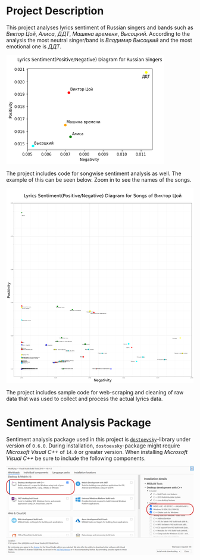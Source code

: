<!DOCTYPE html>
<html lang="en" data-color-mode="auto" data-light-theme="light" data-dark-theme="dark">
<head>
</head>
<body>
<h1>Project Description</h1>
<p>
This project analyses lyrics sentiment of Russian singers and bands such as <i>Виктор Цой</i>, <i>Алиса</i>, <i>ДДТ</i>, <i>Машина времени</i>, <i>Высоцкий</i>.
According to the analysis the most neutral singer/band is <i>Владимир Высоцкий</i> and the most emotional one is <i>ДДТ</i>.
</p>
<p><img src="images/lyrics-sentiment-of-russian-singers.png" alt="lyrics sentiment of russian singers according to Dostoevsky library" title="lyrics sentiment of russian singers according to Dostoevsky library" /></p>

The project includes code for songwise sentiment analysis as well. The example of this can be seen below. Zoom in to see the names of the songs.

<p><img src="images/Viktor-Tsoy-songs-sentiment-analysis.png" alt="Sentiment analysis of Viktor Tsoy's songs" title="Sentiment analysis of Viktor Tsoy's songs, zoom in to see the names of the songs." /></p>

<p>The project includes sample code for web-scraping and cleaning of raw data that was used to collect and process the actual lyrics data.</p>

<h1>Sentiment Analysis Package</h1>

Sentiment analysis package used in this project is <a href="https://github.com/bureaucratic-labs/dostoevsky">`dostoevsky`</a>-library under version of `0.6.0`. During installation, `dostoevsky`-package might require <i>Microsoft Visual C++</i> of `14.0` or greater version. When installing <i>Microsoft Visual C++</i> be sure to include the following components.

<p><img src="images/MS-visual-studio-build-tools.jpg" alt="MS-visual-studio-build-tools" title="MS visual studio build tools components required during Dostoevsky library installation" /></p>

</body>
</html>